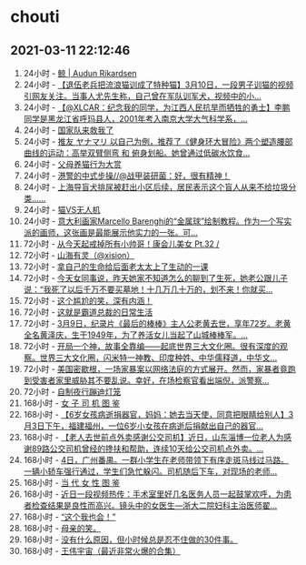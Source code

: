 # chouti
## 2021-03-11 22:12:46
1. 24小时 - [鲸 | Audun Rikardsen](https://dig.chouti.com//link/30416391)
1. 24小时 - [【退伍老兵把流浪猫训成了特种猫】3月10日，一段男子训猫的视频引网友关注。当事人尤先生称，自己曾在军队训军犬，视频中的小...](https://dig.chouti.com//link/30417217)
1. 24小时 - [【@XLCAR：纪念我的同学，为江西人民抗旱而牺牲的勇士】李鹏同学是黑龙江省呼玛县人，2001年考入南京大学大气科学系，...](https://dig.chouti.com//link/30416821)
1. 24小时 - [国家队来救我了](https://dig.chouti.com//link/30416509)
1. 24小时 - [推友 ヤナマリ 以自己为例，推荐了《健身环大冒险》两个塑造腰部曲线的运动：高举双臂侧弯 和 俯身划船。她曾通过低碳水饮食...](https://dig.chouti.com//link/30414388)
1. 24小时 - [父母养猫行为大赏](https://dig.chouti.com//link/30415739)
1. 24小时 - [港警的中式步操//@战甲装研菌：好，很有精神！](https://dig.chouti.com//link/30417955)
1. 24小时 - [上海导盲犬排尿被赶出小区后续，居民表示这个盲人从来不给垃圾分类……](https://dig.chouti.com//link/30415517)
1. 24小时 - [猫VS无人机](https://dig.chouti.com//link/30417042)
1. 24小时 - [意大利画家Marcello Barenghi的“金属球”绘制教程。作为一个写实派的画师，这张画是最能展示他实力的一张。可...](https://dig.chouti.com//link/30417307)
1. 72小时 - [从今天起戒掉所有小帅哥！康会儿美女 Pt.32  /](https://dig.chouti.com//link/30410583)
1. 72小时 - [山海有灵（@xision）](https://dig.chouti.com//link/30413334)
1. 72小时 - [拿自己的生命给后面老太太上了生动的一课](https://dig.chouti.com//link/30407138)
1. 72小时 - [今天女同事说，昨天她家不知道怎么的聊到了生死，她老公跟儿子说：“我死了以后千万不要买墓地！十几万几十万的，划不来！你就买...](https://dig.chouti.com//link/30410834)
1. 72小时 - [这个尴尬的笑，深有内涵！](https://dig.chouti.com//link/30410451)
1. 72小时 - [这就是霸道总裁的日常生活](https://dig.chouti.com//link/30407146)
1. 72小时 - [3月9日，纪录片《最后的棒棒》主人公老黄去世，享年72岁。老黄全名黄泽庆，生于1949年，为了养活女儿当起了山城棒棒军。...](https://dig.chouti.com//link/30410884)
1. 72小时 - [开局一个神，故事全靠编——起底世界三大文化圈。很有深度的观察。世界三大文化圈，闪米特一神教、印度种姓、中华儒释道，中华文...](https://dig.chouti.com//link/30412567)
1. 72小时 - [美国密歇根，一场家暴案以网络法庭的方式展开。然而，家暴者竟跑到受害者家里威胁其不要乱说。幸好，在场检察官看出端倪，派警察...](https://dig.chouti.com//link/30413028)
1. 72小时 - [自制夜行蹦迪灯笼](https://dig.chouti.com//link/30411717)
1. 168小时 - [女 子 司 机 图 鉴](https://dig.chouti.com//link/30405104)
1. 168小时 - [【6岁女孩病逝捐器官，妈妈：她去当天使，同意把眼睛给别人】3月3日下午，福建福州，一位6岁小女孩在病逝后捐献出自己的器官...](https://dig.chouti.com//link/30396388)
1. 168小时 - [【老人去世前点外卖感谢公交司机】近日，山东淄博一位老人为感谢89路公交司机曾经的搀扶和帮助，连续10天给公交司机点外卖。...](https://dig.chouti.com//link/30398422)
1. 168小时 - [4日，广州番禺。一群小学生在老师带领下有序走斑马线过马路。一辆小轿车强行通过，学生们急忙躲闪。司机随后下车，对现场的老师...](https://dig.chouti.com//link/30391546)
1. 168小时 - [当 代 女 性 图 鉴](https://dig.chouti.com//link/30404410)
1. 168小时 - [近日一段视频热传：手术室里好几名医务人员一起鼓掌欢呼，为患者检查结果是良性而高兴。镜头中的女医生—浙大二院妇科主治医师翟...](https://dig.chouti.com//link/30403469)
1. 168小时 - [“这个我也会！”](https://dig.chouti.com//link/30399282)
1. 168小时 - [母亲的笑。](https://dig.chouti.com//link/30402763)
1. 168小时 - [没有什么原因，但小时候总是忍不住做的30件事。](https://dig.chouti.com//link/30405578)
1. 168小时 - [王伟宇宙（最近非常火爆的合集）](https://dig.chouti.com//link/30395120)
